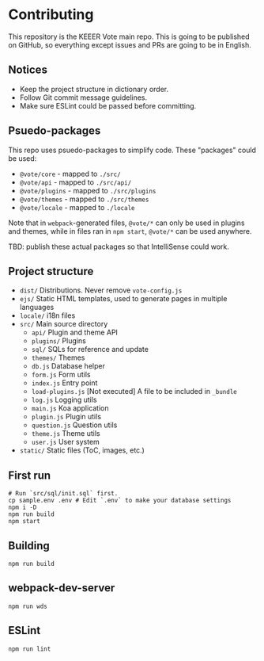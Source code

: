 Contributing
============

This repository is the KEEER Vote main repo. This is going to be published on GitHub,
so everything except issues and PRs are going to be in English.

## Notices

- Keep the project structure in dictionary order.
- Follow Git commit message guidelines.
- Make sure ESLint could be passed before committing.

## Psuedo-packages

This repo uses psuedo-packages to simplify code. These "packages" could be used:

- `@vote/core` - mapped to `./src/`
- `@vote/api` - mapped to `./src/api/`
- `@vote/plugins` - mapped to `./src/plugins`
- `@vote/themes` - mapped to `./src/themes`
- `@vote/locale` - mapped to `./locale`

Note that in `webpack`-generated files, `@vote/*` can only be used in plugins and themes,
while in files ran in `npm start`, `@vote/*` can be used anywhere.

TBD: publish these actual packages so that IntelliSense could work.

## Project structure

- `dist/` Distributions. Never remove `vote-config.js`
- `ejs/` Static HTML templates, used to generate pages in multiple languages
- `locale/` i18n files
- `src/` Main source directory
    - `api/` Plugin and theme API
    - `plugins/` Plugins
    - `sql/` SQLs for reference and update
    - `themes/` Themes
    - `db.js` Database helper
    - `form.js` Form utils
    - `index.js` Entry point
    - `load-plugins.js` [Not executed] A file to be included in `_bundle`
    - `log.js` Logging utils
    - `main.js` Koa application
    - `plugin.js` Plugin utils
    - `question.js` Question utils
    - `theme.js` Theme utils
    - `user.js` User system
- `static/` Static files (ToC, images, etc.)

## First run

```
# Run `src/sql/init.sql` first.
cp sample.env .env # Edit `.env` to make your database settings
npm i -D
npm run build
npm start
```

## Building

`npm run build`

## webpack-dev-server

`npm run wds`

## ESLint

`npm run lint`
